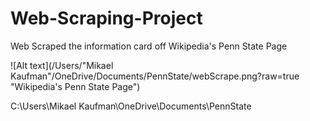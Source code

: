 # Web-Scraping-Project
Web Scraped the information card off Wikipedia's Penn State Page

![Alt text](/Users/"Mikael Kaufman"/OneDrive/Documents/PennState/webScrape.png?raw=true "Wikipedia's Penn State Page")

C:\Users\Mikael Kaufman\OneDrive\Documents\PennState
